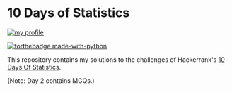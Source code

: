 # 10 Days of Statistics

<a href="https://www.hackerrank.com/psychoprg357/"><img src = "https://upload.wikimedia.org/wikipedia/commons/4/40/HackerRank_Icon-1000px.png" alt= "my profile"/></a>

[![forthebadge made-with-python](http://ForTheBadge.com/images/badges/made-with-python.svg)](https://www.python.org/)

This repository contains my solutions to the challenges of Hackerrank's [10 Days Of Statistics](https://www.hackerrank.com/domains/tutorials/10-days-of-statistics).

(Note: Day 2 contains MCQs.)
